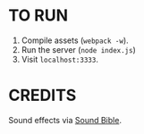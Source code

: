 # TO RUN

1. Compile assets (`webpack -w`).
2. Run the server (`node index.js`)
3. Visit `localhost:3333`.

# CREDITS

Sound effects via [Sound Bible](http://www.soundbible.com).
